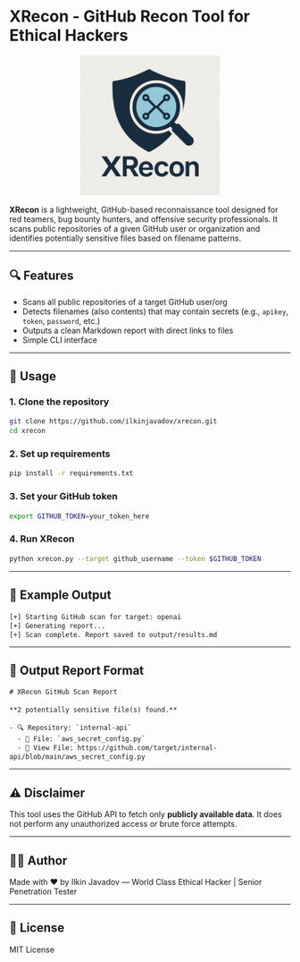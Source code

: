 # XRecon - GitHub Recon Tool for Ethical Hackers

<p align="center">
  <img src="/modules/xrecon.png" alt="XRecon Logo" width="250" />
</p>

**XRecon** is a lightweight, GitHub-based reconnaissance tool designed for red teamers, bug bounty hunters, and offensive security professionals. It scans public repositories of a given GitHub user or organization and identifies potentially sensitive files based on filename patterns.

---

## 🔍 Features

- Scans all public repositories of a target GitHub user/org
- Detects filenames (also contents) that may contain secrets (e.g., `apikey`, `token`, `password`, etc.)
- Outputs a clean Markdown report with direct links to files
- Simple CLI interface

---

## 🚀 Usage

### 1. Clone the repository
```bash
git clone https://github.com/ilkinjavadov/xrecon.git
cd xrecon
```

### 2. Set up requirements
```bash
pip install -r requirements.txt
```

### 3. Set your GitHub token
```bash
export GITHUB_TOKEN=your_token_here
```

### 4. Run XRecon
```bash
python xrecon.py --target github_username --token $GITHUB_TOKEN
```

---

## 📁 Example Output
```
[+] Starting GitHub scan for target: openai
[+] Generating report...
[+] Scan complete. Report saved to output/results.md
```

---

## 📄 Output Report Format
```
# XRecon GitHub Scan Report

**2 potentially sensitive file(s) found.**

- 🔍 Repository: `internal-api`
  - 📄 File: `aws_secret_config.py`
  - 🔗 View File: https://github.com/target/internal-api/blob/main/aws_secret_config.py
```

---

## ⚠️ Disclaimer
This tool uses the GitHub API to fetch only **publicly available data**. It does not perform any unauthorized access or brute force attempts.

---

## 👨‍💻 Author
Made with ❤️ by Ilkin Javadov — World Class Ethical Hacker | Senior Penetration Tester

---

## 📜 License
MIT License
